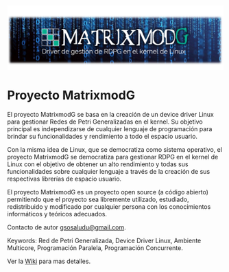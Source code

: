 ![Alt text](matrixmodG_intro5.png "Header MatrixMoG Project")

# Proyecto MatrixmodG
El proyecto MatrixmodG se basa en la creación de un device driver  Linux para gestionar Redes de Petri Generalizadas en el kernel.
Su objetivo principal es independizarse de cualquier lenguaje de programación para brindar su funcionalidades y rendimiento a todo el espacio usuario.

Con la misma idea de Linux, que se democratiza como sistema operativo, el proyecto MatrixmodG se democratiza para gestionar RDPG en el kernel de Linux con el objetivo de obtener un alto rendimiento y todas sus funcionalidades sobre cualquier lenguaje a través de la creación de sus respectivas librerías de espacio usuario.

El proyecto MatrixmodG es un proyecto open source (a código abierto) permitiendo que el proyecto sea libremente utilizado, estudiado, redistribuido y modificado por cualquier persona con los conocimientos informáticos y teóricos adecuados.

Contacto de autor gsosaludu@gmail.com.

Keywords: Red de Petri Generalizada, Device Driver Linux, Ambiente Multicore, Programación Paralela, Programación Concurrente.


Ver la [Wiki](https://github.com/gslAgile/Proyecto-MatrixmodG/wiki) para mas detalles.
